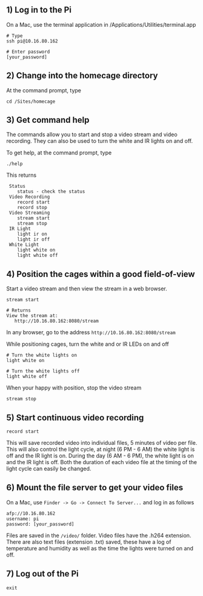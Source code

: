 
## 1) Log in to the Pi

On a Mac, use the terminal application in /Applications/Utilities/terminal.app
 
	# Type
	ssh pi@10.16.80.162

	# Enter password
	[your_password]

## 2) Change into the homecage directory

At the command prompt, type

	cd /Sites/homecage

## 3) Get command help

The commands allow you to start and stop a video stream and video recording. They can also be used to turn the white and IR lights on and off.

To get help, at the command prompt, type 

	./help

This returns

	 Status
		status - check the status
	 Video Recording
		record start
		record stop
	 Video Streaming
		stream start
		stream stop
	 IR Light
		light ir on
		light ir off
	 White Light
		light white on
		light white off

## 4) Position the cages within a good field-of-view

Start a video stream and then view the stream in a web browser.

	stream start

	# Returns
	View the stream at:
   	   http://10.16.80.162:8080/stream

In any browser, go to the address `http://10.16.80.162:8080/stream`

While positioning cages, turn the white and or IR LEDs on and off

	# Turn the white lights on
	light white on
	
	# Turn the white lights off
	light white off

When your happy with position, stop the video stream

	stream stop

## 5) Start continuous video recording

	record start
	
This will save recorded video into individual files, 5 minutes of video per file. This will also control the light cycle, at night (6 PM - 6 AM) the white light is off and the IR light is on. During the day (6 AM - 6 PM), the white light is on and the IR light is off. Both the duration of each video file at the timing of the light cycle can easily be changed.

## 6) Mount the file server to get your video files

On a Mac, use `Finder -> Go -> Connect To Server...` and log in as follows

	afp://10.16.80.162
	username: pi
	password: [your_password]

Files are saved in the `/video/` folder. Video files have the .h264 extension. There are also text files (extension .txt) saved, these have a log of temperature and humidity as well as the time the lights were turned on and off.

## 7) Log out of the Pi

	exit